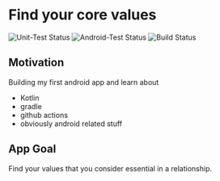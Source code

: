 # Find your core values

![Unit-Test Status](https://github.com/umeckel/Find-your-core-values/actions/workflows/unit-test.yml/badge.svg?branch=main)
![Android-Test Status](https://github.com/umeckel/Find-your-core-values/actions/workflows/instrumented-test.yml/badge.svg?branch=main)
![Build Status](https://github.com/umeckel/Find-your-core-values/actions/workflows/build.yml/badge.svg?branch=main)

## Motivation

Building my first android app and learn about
* Kotlin
* gradle
* github actions
* obviously android related stuff

## App Goal

Find your values that you consider essential in a relationship.

